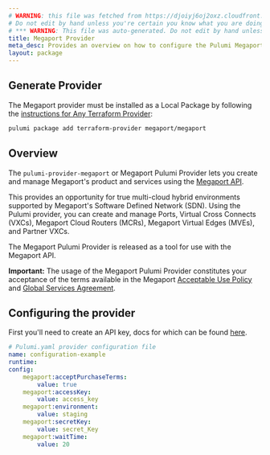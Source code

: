 ```yaml
---
# WARNING: this file was fetched from https://djoiyj6oj2oxz.cloudfront.net/docs/registry.opentofu.org/megaport/megaport/1.3.7/index.md
# Do not edit by hand unless you're certain you know what you are doing!
# *** WARNING: This file was auto-generated. Do not edit by hand unless you're certain you know what you are doing! ***
title: Megaport Provider
meta_desc: Provides an overview on how to configure the Pulumi Megaport provider.
layout: package
---
```


## Generate Provider

The Megaport provider must be installed as a Local Package by following the [instructions for Any Terraform Provider](https://www.pulumi.com/registry/packages/terraform-provider/):

```bash
pulumi package add terraform-provider megaport/megaport
```
## Overview

The `pulumi-provider-megaport` or Megaport Pulumi Provider lets you create and manage
Megaport's product and services using the [Megaport API](https://dev.megaport.com).

This provides an opportunity for true multi-cloud hybrid environments supported by Megaport's Software
Defined Network (SDN). Using the Pulumi provider, you can create and manage Ports,
Virtual Cross Connects (VXCs), Megaport Cloud Routers (MCRs), Megaport Virtual Edges (MVEs), and Partner VXCs.

The Megaport Pulumi Provider is released as a tool for use with the Megaport API.

**Important:** The usage of the Megaport Pulumi Provider constitutes your acceptance of the terms available
in the Megaport [Acceptable Use Policy](https://www.megaport.com/legal/acceptable-use-policy/) and
[Global Services Agreement](https://www.megaport.com/legal/global-services-agreement/).
## Configuring the provider

First you'll need to create an API key, docs for which can be found [here](https://docs.megaport.com/api/api-key/).

```yaml
# Pulumi.yaml provider configuration file
name: configuration-example
runtime:
config:
    megaport:acceptPurchaseTerms:
        value: true
    megaport:accessKey:
        value: access_key
    megaport:environment:
        value: staging
    megaport:secretKey:
        value: secret_Key
    megaport:waitTime:
        value: 20

```